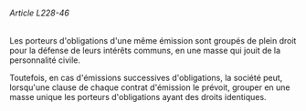 ###### Article L228-46

Les porteurs d'obligations d'une même émission sont groupés de plein droit pour la défense de leurs intérêts communs, en une masse qui jouit de la personnalité civile.

Toutefois, en cas d'émissions successives d'obligations, la société peut, lorsqu'une clause de chaque contrat d'émission le prévoit, grouper en une masse unique les porteurs d'obligations ayant des droits identiques.

